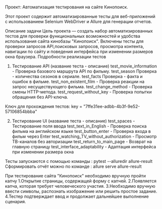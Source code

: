 Проект: Автоматизация тестирования на сайте Кинопоиск.

Этот проект содержит автоматизированные тесты для веб-приложений с использованием Selenium WebDriver и Allure для генерации отчетов.

Описание задачи
Цель проекта — создать набор автоматизированных тестов для проверки функциональных возможностей и удобства использования сайта кинобазы "Кинопоиск".
Включены тесты для проверки запросов API,поисковых запросов, просмотра контента, навигации по сайту и поведения интерфейса при изменении размеров окна браузера.
Подробности реализации тестов
1) Тестирование API (название теста - описание)
test_movie_information - Проверка базового маршрута API по фильму.
test_season	Проверка - количества сезонов в сериале.
test_facts	Проверка - факта и ошибок в фильме.
test_non_existent_film - Проверка реакции на запрос несуществующего фильма.
test_change_method - Проверка смены HTTP-метода.
test_request_without_key - Проверка попытки обращения без API-ключа.

Ключ для прохождения тестов:
key = "7ffe31ee-adbb-4b3f-9e52-57106854bbba"

2) Тестирование UI (название теста - описание)
test_spaces - Тестирование поля ввода
test_text_in_English - Проверка поиска фильма на английском языке
test_button_enter - Проверка входа в фильм через Enter
test_watching_TV_without_authorization - Просмотр ТВ-каналов без авторизации
test_return_to_main_page - Возврат на главную страницу
test_interface_adaptability - Адаптация интерфейса при изменении размера окна

Тесты запускаются с помощью команды :
pytest --alluredir allure-result
Сформировать отчёт можно по команде :
allure serve allure-result  

При тестирование сайта "Кинопоиск" необходимо вручную пройти капчу
1.Открытие страницы, содержащей форму с капчей.
2.Появляется капча, которая требует человеческого участия.
3.Необходимо вручную ввести символы, распознать изображение или решить простое задание.
4.Тестер подтверждает ввод и продолжает дальнейшее выполнение сценария.

